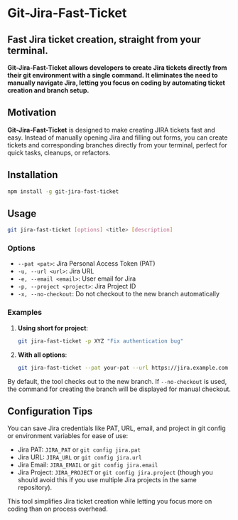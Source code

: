 # Git-Jira-Fast-Ticket

## **Fast Jira ticket creation, straight from your terminal.**

**Git-Jira-Fast-Ticket allows developers to create Jira tickets directly from their git environment with a single command. It eliminates the need to manually navigate Jira, letting you focus on coding by automating ticket creation and branch setup.**

## Motivation

**Git-Jira-Fast-Ticket** is designed to make creating JIRA tickets fast and easy. Instead of manually opening Jira and filling out forms, you can create tickets and corresponding branches directly from your terminal, perfect for quick tasks, cleanups, or refactors.

## Installation

```bash
npm install -g git-jira-fast-ticket
```

## Usage

```bash
git jira-fast-ticket [options] <title> [description]
```

### Options

- `--pat <pat>`: Jira Personal Access Token (PAT)
- `-u, --url <url>`: Jira URL
- `-e, --email <email>`: User email for Jira
- `-p, --project <project>`: Jira Project ID
- `-x, --no-checkout`: Do not checkout to the new branch automatically

### Examples

1. **Using short for project**:

   ```bash
   git jira-fast-ticket -p XYZ "Fix authentication bug"
   ```

2. **With all options**:
   ```bash
   git jira-fast-ticket --pat your-pat --url https://jira.example.com --email your-email@example.com --project XYZ "New Feature" "Implement new login system"
   ```

By default, the tool checks out to the new branch. If `--no-checkout` is used, the command for creating the branch will be displayed for manual checkout.

## Configuration Tips

You can save Jira credentials like PAT, URL, email, and project in git config or environment variables for ease of use:

- Jira PAT: `JIRA_PAT` or `git config jira.pat`
- Jira URL: `JIRA_URL` or `git config jira.url`
- Jira Email: `JIRA_EMAIL` or `git config jira.email`
- Jira Project: `JIRA_PROJECT` or `git config jira.project` (though you should avoid this if you use multiple Jira projects in the same repository).

This tool simplifies Jira ticket creation while letting you focus more on coding than on process overhead.
